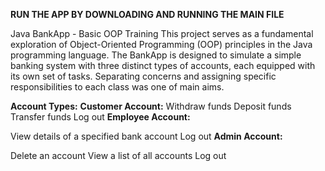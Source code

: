 **RUN THE APP BY DOWNLOADING AND RUNNING THE MAIN FILE**

Java BankApp - Basic OOP Training
This project serves as a fundamental exploration of Object-Oriented Programming (OOP) principles in the Java programming language. The BankApp is designed to simulate a simple banking system with three distinct types of accounts, each equipped with its own set of tasks. Separating concerns and assigning specific responsibilities to each class was one of main aims. 

**Account Types:**
**Customer Account:**
Withdraw funds
Deposit funds
Transfer funds
Log out
**Employee Account:**

View details of a specified bank account
Log out
**Admin Account:**

Delete an account
View a list of all accounts
Log out

